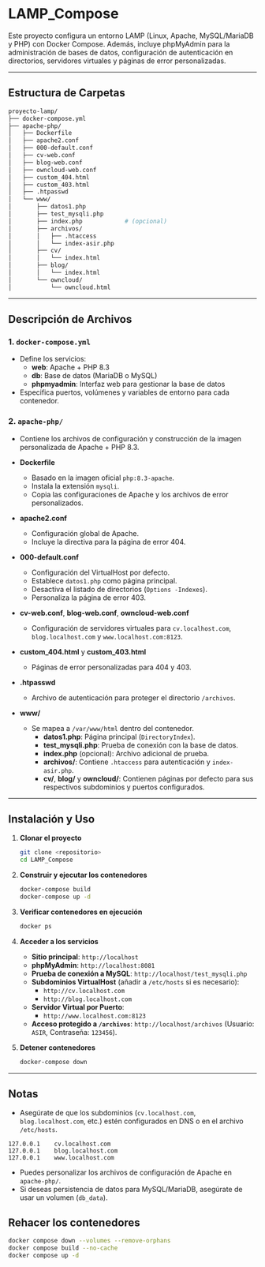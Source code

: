 # LAMP_Compose

Este proyecto configura un entorno LAMP (Linux, Apache, MySQL/MariaDB y PHP) con Docker Compose. Además, incluye phpMyAdmin para la administración de bases de datos, configuración de autenticación en directorios, servidores virtuales y páginas de error personalizadas.

---

## Estructura de Carpetas

```bash
proyecto-lamp/
├── docker-compose.yml
├── apache-php/
│   ├── Dockerfile
│   ├── apache2.conf
│   ├── 000-default.conf
│   ├── cv-web.conf
│   ├── blog-web.conf
│   ├── owncloud-web.conf
│   ├── custom_404.html
│   ├── custom_403.html
│   ├── .htpasswd
│   └── www/
│       ├── datos1.php
│       ├── test_mysqli.php
│       ├── index.php            # (opcional)
│       ├── archivos/
│       │   ├── .htaccess
│       │   └── index-asir.php
│       ├── cv/
│       │   └── index.html
│       ├── blog/
│       │   └── index.html
│       └── owncloud/
│           └── owncloud.html
```

---

## Descripción de Archivos

### 1. `docker-compose.yml`
   - Define los servicios:
     - **web**: Apache + PHP 8.3
     - **db**: Base de datos (MariaDB o MySQL)
     - **phpmyadmin**: Interfaz web para gestionar la base de datos
   - Especifica puertos, volúmenes y variables de entorno para cada contenedor.

### 2. `apache-php/`
   - Contiene los archivos de configuración y construcción de la imagen personalizada de Apache + PHP 8.3.

   - **Dockerfile**
     - Basado en la imagen oficial `php:8.3-apache`.
     - Instala la extensión `mysqli`.
     - Copia las configuraciones de Apache y los archivos de error personalizados.

   - **apache2.conf**
     - Configuración global de Apache.
     - Incluye la directiva para la página de error 404.

   - **000-default.conf**
     - Configuración del VirtualHost por defecto.
     - Establece `datos1.php` como página principal.
     - Desactiva el listado de directorios (`Options -Indexes`).
     - Personaliza la página de error 403.

   - **cv-web.conf**, **blog-web.conf**, **owncloud-web.conf**
     - Configuración de servidores virtuales para `cv.localhost.com`, `blog.localhost.com` y `www.localhost.com:8123`.

   - **custom_404.html** y **custom_403.html**
     - Páginas de error personalizadas para 404 y 403.

   - **.htpasswd**
     - Archivo de autenticación para proteger el directorio `/archivos`.

   - **www/**
     - Se mapea a `/var/www/html` dentro del contenedor.
       - **datos1.php**: Página principal (`DirectoryIndex`).
       - **test_mysqli.php**: Prueba de conexión con la base de datos.
       - **index.php** (opcional): Archivo adicional de prueba.
       - **archivos/**: Contiene `.htaccess` para autenticación y `index-asir.php`.
       - **cv/**, **blog/** y **owncloud/**: Contienen páginas por defecto para sus respectivos subdominios y puertos configurados.

---

## Instalación y Uso

1. **Clonar el proyecto**
   ```bash
   git clone <repositorio>
   cd LAMP_Compose
   ```

2. **Construir y ejecutar los contenedores**
   ```bash
   docker-compose build
   docker-compose up -d
   ```

3. **Verificar contenedores en ejecución**
   ```bash
   docker ps
   ```

4. **Acceder a los servicios**
   - **Sitio principal**: `http://localhost`
   - **phpMyAdmin**: `http://localhost:8081`
   - **Prueba de conexión a MySQL**: `http://localhost/test_mysqli.php`
   - **Subdominios VirtualHost** (añadir a `/etc/hosts` si es necesario):
     - `http://cv.localhost.com`
     - `http://blog.localhost.com`
   - **Servidor Virtual por Puerto**:
     - `http://www.localhost.com:8123`
   - **Acceso protegido a `/archivos`**: `http://localhost/archivos` (Usuario: `ASIR`, Contraseña: `123456`).

5. **Detener contenedores**
   ```bash
   docker-compose down
   ```

---

## Notas
- Asegúrate de que los subdominios (`cv.localhost.com`, `blog.localhost.com`, etc.) estén configurados en DNS o en el archivo `/etc/hosts`.
```/etc/hosts
127.0.0.1    cv.localhost.com
127.0.0.1    blog.localhost.com
127.0.0.1    www.localhost.com
```

- Puedes personalizar los archivos de configuración de Apache en `apache-php/`.
- Si deseas persistencia de datos para MySQL/MariaDB, asegúrate de usar un volumen (`db_data`).

## Rehacer los contenedores
```bash
docker compose down --volumes --remove-orphans
docker compose build --no-cache
docker compose up -d
```
